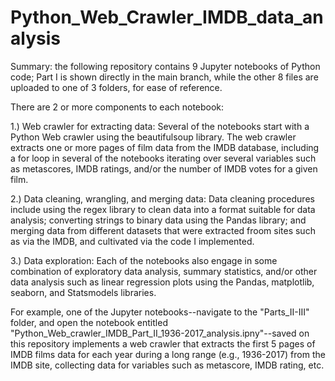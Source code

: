 # Python_Web_Crawler_IMDB_data_analysis
Summary: the following repository contains 9 Jupyter notebooks of Python code; Part I is shown directly in the main branch, while the other 8 files are uploaded to one of 3 folders, for ease of reference. 

There are 2 or more components to each notebook: 

1.) Web crawler for extracting data: Several of the notebooks start with a Python Web crawler using the beautifulsoup library. The web crawler extracts one or more pages of film data from the IMDB database, including a for loop in several of the notebooks iterating over several variables such as metascores, IMDB ratings, and/or the number of IMDB votes for a given film. 

2.) Data cleaning, wrangling, and merging data: Data cleaning procedures include using the regex library to clean data into a format suitable for data analysis; converting strings to binary data using the Pandas library; and merging data from different datasets that were extracted froom sites such as via the IMDB, and cultivated via the code I implemented.

3.) Data exploration: Each of the notebooks also engage in some combination of exploratory data analysis, summary statistics, and/or other data analysis such as linear regression plots using the Pandas, matplotlib, seaborn, and Statsmodels libraries.

For example, one of the Jupyter notebooks--navigate to the "Parts_II-III" folder, and open the notebook entitled "Python_Web_crawler_IMDB_Part_II_1936-2017_analysis.ipny"--saved on this  repository implements a web crawler that extracts the first 5 pages of IMDB films data for each year during a long range (e.g., 1936-2017) from the IMDB site, collecting data for variables such as metascore, IMDB rating, etc. 

